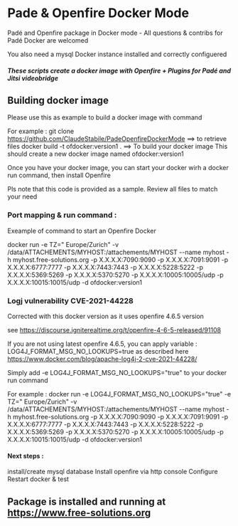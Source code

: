 # Pade & Openfire Docker Mode
Padé and Openfire package in Docker mode - All questions &amp; contribs for Padé Docker are welcomed

You also need a mysql Docker instance installed and correctly configuered

##### These scripts create a docker image with Openfire + Plugins for Padé and Jitsi videobridge


## Building docker image 
Please use this as example to build a docker image with command

For example :
git clone https://github.com/ClaudeStabile/PadeOpenfireDockerMode    ==> to retrieve files
docker build -t ofdocker:version1 .  ==> To build your docker image
This should create a new docker image named ofdocker:version1

Once you have your docker image, you can start your docker wirh a docker run command, then install Openfire

Pls note that this code is provided as a sample. Review all files to match your need

### Port mapping & run command :

Exeample of command to start an Openfire Docker

docker run -e TZ=" Europe/Zurich" -v /data/ATTACHEMENTS/MYHOST:/attachements/MYHOST --name myhost -h myhost.free-solutions.org  -p X.X.X.X:7090:9090 -p X.X.X.X:7091:9091 -p X.X.X.X:6777:7777 -p X.X.X.X:7443:7443 -p X.X.X.X:5228:5222 -p X.X.X.X:5369:5269 -p X.X.X.X:5370:5270 -p X.X.X.X:10005:10005/udp  -p X.X.X.X:10015:10015/udp -d ofdocker:version1

### Logj vulnerability CVE-2021-44228 ###

Corrected with this docker version as it uses openfire 4.6.5 version

see https://discourse.igniterealtime.org/t/openfire-4-6-5-released/91108

If you are not using latest openfire 4.6.5, you can  apply variable : LOG4J_FORMAT_MSG_NO_LOOKUPS=true
as described here https://www.docker.com/blog/apache-log4j-2-cve-2021-44228/

Simply add -e LOG4J_FORMAT_MSG_NO_LOOKUPS="true"  to your docker run command

For example : 
docker run -e LOG4J_FORMAT_MSG_NO_LOOKUPS="true" -e TZ=" Europe/Zurich" -v /data/ATTACHEMENTS/MYHOST:/attachements/MYHOST --name myhost -h myhost.free-solutions.org  -p X.X.X.X:7090:9090 -p X.X.X.X:7091:9091 -p X.X.X.X:6777:7777 -p X.X.X.X:7443:7443 -p X.X.X.X:5228:5222 -p X.X.X.X:5369:5269 -p X.X.X.X:5370:5270 -p X.X.X.X:10005:10005/udp  -p X.X.X.X:10015:10015/udp -d ofdocker:version1

#### Next steps : 

install/create mysql database
Install openfire via http console
Configure
Restart docker & test

## Package is installed and running at https://www.free-solutions.org 





